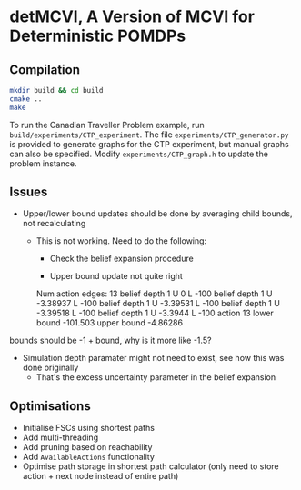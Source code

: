 # detMCVI, A Version of MCVI for Deterministic POMDPs

## Compilation
```sh
mkdir build && cd build
cmake ..
make
```

To run the Canadian Traveller Problem example, run `build/experiments/CTP_experiment`.
The file `experiments/CTP_generator.py` is provided to generate graphs for the CTP experiment, but manual graphs can also be specified.
Modify `experiments/CTP_graph.h` to update the problem instance.

## Issues
- Upper/lower bound updates should be done by averaging child bounds, not recalculating
	- This is not working. Need to do the following:
		- Check the belief expansion procedure

		- Upper bound update not quite right

		Num action edges: 13
belief depth 1 U 0 L -100
belief depth 1 U -3.38937 L -100
belief depth 1 U -3.39531 L -100
belief depth 1 U -3.39518 L -100
belief depth 1 U -3.3944 L -100
action 13 lower bound -101.503 upper bound -4.86286

bounds should be -1 + bound, why is it more like -1.5?

- Simulation depth paramater might not need to exist, see how this was done originally
	- That's the excess uncertainty parameter in the belief expansion

## Optimisations
- Initialise FSCs using shortest paths
- Add multi-threading
- Add pruning based on reachability
- Add `AvailableActions` functionality
- Optimise path storage in shortest path calculator (only need to store action + next node instead of entire path)
